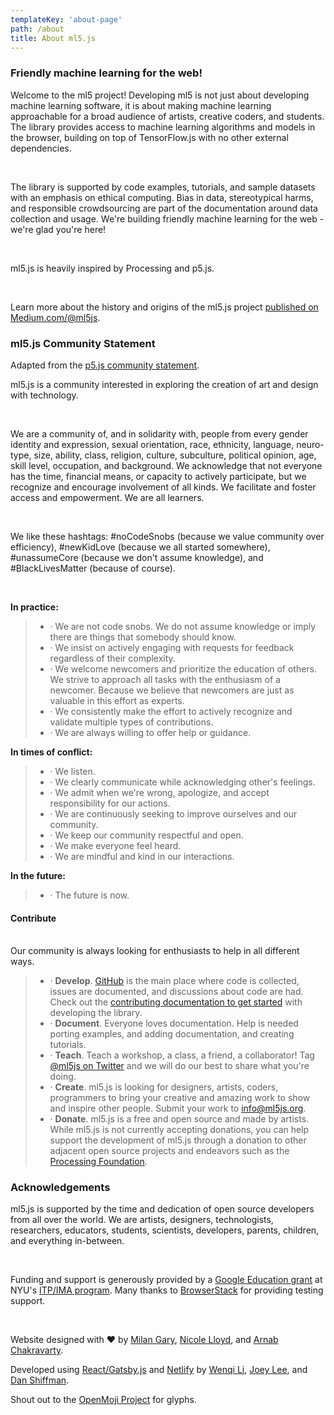 ```yaml
---
templateKey: 'about-page'
path: /about
title: About ml5.js
---
```


### Friendly machine learning for the web!
Welcome to the ml5 project! Developing ml5 is not just about developing machine learning software, it is about making machine learning approachable for a broad audience of artists, creative coders, and students. The library provides access to machine learning algorithms and models in the browser, building on top of TensorFlow.js with no other external dependencies. 

<br/>

The library is supported by code examples, tutorials, and sample datasets with an emphasis on ethical computing. Bias in data, stereotypical harms, and responsible crowdsourcing are part of the documentation around data collection and usage. We're building friendly machine learning for the web - we're glad you're here!

<br/>

ml5.js is heavily inspired by Processing and p5.js.

<br> 

Learn more about the history and origins of the ml5.js project [published on Medium.com/@ml5js](https://medium.com/@ml5js/ml5-friendly-open-source-machine-learning-library-for-the-web-e802b5da3b2).



### ml5.js Community Statement

Adapted from the [p5.js community statement](http://p5js.org/community/).

ml5.js is a community interested in exploring the creation of art and design with technology. 

<br/>

We are a community of, and in solidarity with, people from every gender identity and expression, sexual orientation, race, ethnicity, language, neuro-type, size, ability, class, religion, culture, subculture, political opinion, age, skill level, occupation, and background. We acknowledge that not everyone has the time, financial means, or capacity to actively participate, but we recognize and encourage involvement of all kinds. We facilitate and foster access and empowerment. We are all learners.

<br/>

We like these hashtags: #noCodeSnobs (because we value community over efficiency), #newKidLove (because we all started somewhere), #unassumeCore (because we don't assume knowledge), and #BlackLivesMatter (because of course).

<br/>

**In practice:**


> - · We are not code snobs. We do not assume knowledge or imply there are things that somebody should know.
> - · We insist on actively engaging with requests for feedback regardless of their complexity.
> - · We welcome newcomers and prioritize the education of others. We strive to approach all tasks with the enthusiasm of a newcomer. Because we believe that newcomers are just as valuable in this effort as experts.
> - · We consistently make the effort to actively recognize and validate multiple types of contributions.
> - · We are always willing to offer help or guidance.


**In times of conflict:**

> - · We listen.
> - · We clearly communicate while acknowledging other's feelings.
> - · We admit when we're wrong, apologize, and accept responsibility for our actions.
> - · We are continuously seeking to improve ourselves and our community.
> - · We keep our community respectful and open.
> - · We make everyone feel heard.
> - · We are mindful and kind in our interactions.


**In the future:**

> - · The future is now.


#### Contribute

<br/>
Our community is always looking for enthusiasts to help in all different ways. 

> - · **Develop**. [GitHub](https://github.com/ml5js/ml5-library) is the main place where code is collected, issues are documented, and discussions about code are had. Check out the [contributing documentation to get started](https://github.com/ml5js/ml5-library/blob/main/CONTRIBUTING.md) with developing the library.
> - · **Document**. Everyone loves documentation. Help is needed porting examples, and adding documentation, and creating tutorials.
> - · **Teach**. Teach a workshop, a class, a friend, a collaborator! Tag [@ml5js on Twitter](https://twitter.com/ml5js?lang=en) and we will do our best to share what you're doing.
> - · **Create**. ml5.js is looking for designers, artists, coders, programmers to bring your creative and amazing work to show and inspire other people. Submit your work to info@ml5js.org.
> - · **Donate**. ml5.js is a free and open source and made by artists. While ml5.js is not currently accepting donations, you can help support the development of ml5.js through a donation to other adjacent open source projects and endeavors such as the [Processing Foundation](https://processingfoundation.org/support).



### Acknowledgements

ml5.js is supported by the time and dedication of open source developers from all over the world. We are artists, designers, technologists, researchers, educators, students, scientists, developers, parents, children, and everything in-between. 

<br>

Funding and support is generously provided by a [Google Education grant](https://edu.google.com/giving/?modal_active=none) at NYU's [ITP/IMA program](https://tisch.nyu.edu/itp). Many thanks to [BrowserStack](https://www.browserstack.com/) for providing testing support.

<br/>

Website designed with ❤ by [Milan Gary](http://milangary.com/), [Nicole Lloyd](https://www.nicoleflloyd.com/), and [Arnab Chakravarty](http://www.arnabchakravarty.com/). 

Developed using [React/Gatsby.js](https://www.gatsbyjs.org/) and [Netlify](https://www.netlify.com/) by [Wenqi Li](https://www.wenqi.li/), [Joey Lee](https://jk-lee.com/work/), and [Dan Shiffman](https://shiffman.net/).

Shout out to the [OpenMoji Project](https://openmoji.org/index.html) for glyphs.
